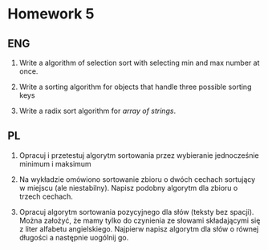 # Homework 5

## ENG

1. Write a algorithm of selection sort with selecting min and max number at once.

2. Write a sorting algorithm for objects that handle three possible sorting keys

3. Write a radix sort algorithm for *array of strings*.

## PL

1. Opracuj i przetestuj algorytm sortowania przez wybieranie jednocześnie minimum i maksimum

2. Na wykładzie omówiono sortowanie zbioru o dwóch cechach sortujący w miejscu (ale niestabilny). Napisz podobny algorytm dla zbioru o trzech cechach.

3. Opracuj algorytm sortowania pozycyjnego dla słów (teksty bez spacji). Można założyć, że mamy tylko do czynienia ze słowami składającymi się z liter alfabetu angielskiego. Najpierw napisz algorytm dla słów o równej długości a następnie uogólnij go.


